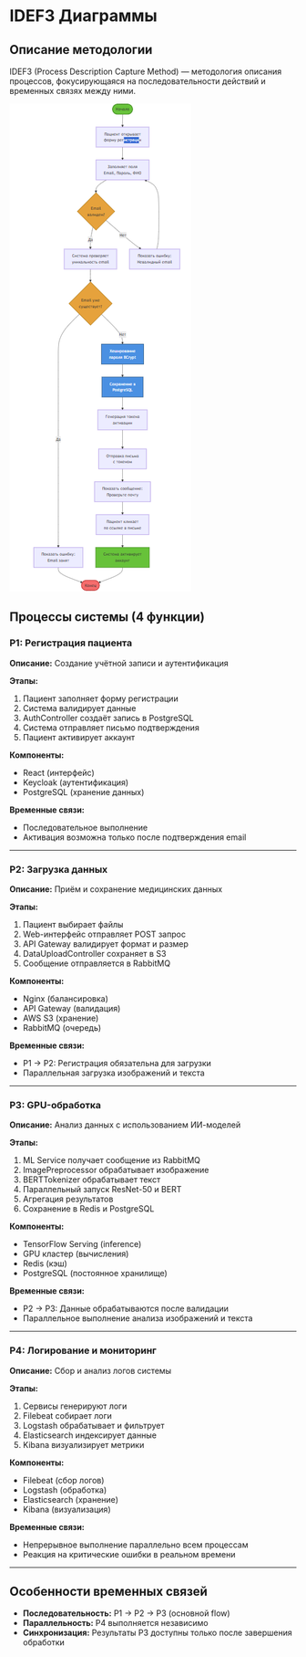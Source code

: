 # IDEF3 Диаграммы

## Описание методологии

IDEF3 (Process Description Capture Method) — методология описания процессов, фокусирующаяся на последовательности действий и временных связях между ними.

![IDEF3 Диаграмма](img/diagrams/idef3-p1.png)

## Процессы системы (4 функции)

### P1: Регистрация пациента

**Описание:** Создание учётной записи и аутентификация

**Этапы:**
1. Пациент заполняет форму регистрации
2. Система валидирует данные
3. AuthController создаёт запись в PostgreSQL
4. Система отправляет письмо подтверждения
5. Пациент активирует аккаунт

**Компоненты:**
- React (интерфейс)
- Keycloak (аутентификация)
- PostgreSQL (хранение данных)

**Временные связи:**
- Последовательное выполнение
- Активация возможна только после подтверждения email

---

### P2: Загрузка данных

**Описание:** Приём и сохранение медицинских данных

**Этапы:**
1. Пациент выбирает файлы
2. Web-интерфейс отправляет POST запрос
3. API Gateway валидирует формат и размер
4. DataUploadController сохраняет в S3
5. Сообщение отправляется в RabbitMQ

**Компоненты:**
- Nginx (балансировка)
- API Gateway (валидация)
- AWS S3 (хранение)
- RabbitMQ (очередь)

**Временные связи:**
- P1 → P2: Регистрация обязательна для загрузки
- Параллельная загрузка изображений и текста

---

### P3: GPU-обработка

**Описание:** Анализ данных с использованием ИИ-моделей

**Этапы:**
1. ML Service получает сообщение из RabbitMQ
2. ImagePreprocessor обрабатывает изображение
3. BERTTokenizer обрабатывает текст
4. Параллельный запуск ResNet-50 и BERT
5. Агрегация результатов
6. Сохранение в Redis и PostgreSQL

**Компоненты:**
- TensorFlow Serving (inference)
- GPU кластер (вычисления)
- Redis (кэш)
- PostgreSQL (постоянное хранилище)

**Временные связи:**
- P2 → P3: Данные обрабатываются после валидации
- Параллельное выполнение анализа изображений и текста

---

### P4: Логирование и мониторинг

**Описание:** Сбор и анализ логов системы

**Этапы:**
1. Сервисы генерируют логи
2. Filebeat собирает логи
3. Logstash обрабатывает и фильтрует
4. Elasticsearch индексирует данные
5. Kibana визуализирует метрики

**Компоненты:**
- Filebeat (сбор логов)
- Logstash (обработка)
- Elasticsearch (хранение)
- Kibana (визуализация)

**Временные связи:**
- Непрерывное выполнение параллельно всем процессам
- Реакция на критические ошибки в реальном времени

---

## Особенности временных связей

- **Последовательность:** P1 → P2 → P3 (основной flow)
- **Параллельность:** P4 выполняется независимо
- **Синхронизация:** Результаты P3 доступны только после завершения обработки

